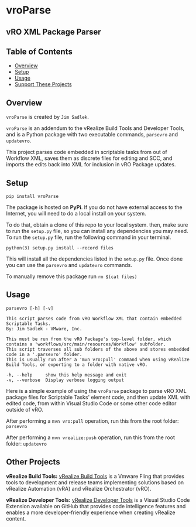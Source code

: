 # vroParse 
## vRO XML Package Parser

## Table of Contents

- [Overview](#overview)
- [Setup](#setup)
- [Usage](#usage)
- [Support These Projects](#support-these-projects)

## Overview
`vroParse` is created by `Jim Sadlek`.

`vroParse` is an addendum to the vRealize Build Tools and Developer Tools, and is a Python package with two executable commands, `parsevro` and `updatevro`. 

This project parses code embedded in scriptable tasks from out of Workflow XML, saves them as discrete files for editing and SCC, and imports the edits back into XML for inclusion in vRO Package updates.
## Setup

```console
pip install vroParse
```

The package is hosted on **PyPi**.  If you do not have external access to the Internet, 
you will need to do a local install on your system.

To do that, obtain a clone of this repo to your local system. then, make sure
to run the `setup.py` file, so you can install any dependencies you may need. To
run the `setup.py` file, run the following command in your terminal.

`python(3) setup.py install --record files`

This will install all the dependencies listed in the `setup.py` file. Once done
you can use the `parsevro` and `updatevro` commands.

To manually remove this package run `rm $(cat files)`

## Usage
```
parsevro [-h] [-v]

This script parses code from vRO Workflow XML that contain embedded Scriptable Tasks.
By: Jim Sadlek - VMware, Inc.

This must be run from the vRO Package's top-level folder, which contains a 'workflows/src/main/resources/Workflow' subfolder.
This script traverses all sub folders of the above and stores embedded code in a '.parsevro' folder.
This is usually run after a 'mvn vro:pull' command when using vRealize Build Tools, or exporting to a folder with native vRO.

-h, --help     show this help message and exit
-v, --verbose  Display verbose logging output
```

Here is a simple example of using the `vroParse` package to parse vRO XML package files for Scriptable Tasks' element code, and then update XML with edited code, from within Visual Studio Code or some other code editor outside of vRO.

After performing a `mvn vro:pull` operation, run this from the root folder:
`parsevro`

After performing a `mvn vrealize:push` operation, run this from the root folder:
`updatevro`

## Other Projects

**vRealize Build Tools:**
[vRealize Build Tools](https://flings.vmware.com/vrealize-build-tools) is a Vmware Fling that provides tools to development and release teams implementing solutions based on vRealize Automation (vRA) and vRealize Orchestrator (vRO).

**vRealize Developer Tools:**
[vRealize Developer Tools](https://github.com/vmware/vrealize-developer-tools) is a Visual Studio Code Extension available on GitHub that provides code intelligence features and enables a more developer-friendly experience when creating vRealize content.
